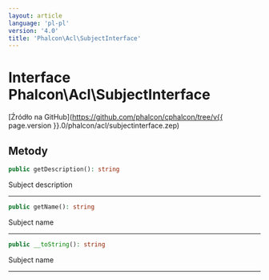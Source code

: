 ```yaml
---
layout: article
language: 'pl-pl'
version: '4.0'
title: 'Phalcon\Acl\SubjectInterface'
---
```

# Interface **Phalcon\Acl\SubjectInterface**

[Źródło na GitHub](https://github.com/phalcon/cphalcon/tree/v{{ page.version }}.0/phalcon/acl/subjectinterface.zep)

## Metody

```php
public getDescription(): string
```

Subject description

* * *

```php
public getName(): string
```

Subject name

* * *

```php
public __toString(): string
```

Subject name

* * *